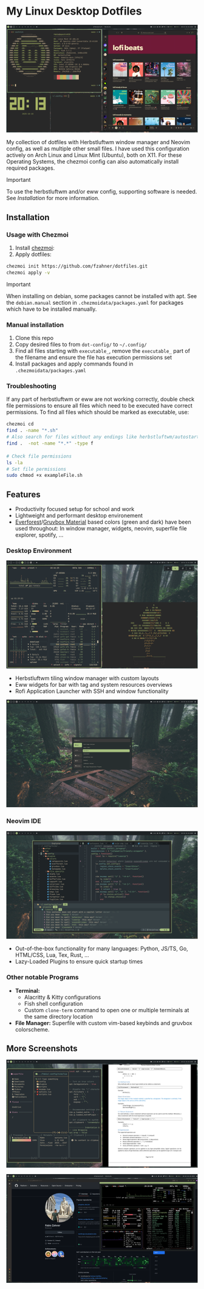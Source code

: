 # My Linux Desktop Dotfiles

![Screenshot Neofetch/Spotify](./screenshots/spotify.png)

My collection of dotfiles with Herbstluftwm window manager and Neovim config, as well as multiple other small files. I have used this configuration actively on Arch Linux and Linux Mint (Ubuntu), both on X11. For these Operating Systems, the chezmoi config can also automatically install required packages.

> [!IMPORTANT]
> To use the herbstluftwm and/or eww config, supporting software is needed. See _Installation_ for more information.

## Installation

### Usage with Chezmoi

1. Install [chezmoi](https://www.chezmoi.io/):
2. Apply dotfiles:

```bash
chezmoi init https://github.com/fzahner/dotfiles.git
chezmoi apply -v
```

> [!IMPORTANT]
> When installing on debian, some packages cannot be installed with apt. See the `debian.manual` section in `.chezmoidata/packages.yaml` for packages which have to be installed manually.

### Manual installation

1. Clone this repo
2. Copy desired files to from `dot-config/` to `~/.config/`
3. Find all files starting with `executable_`, remove the `executable_` part of the filename and ensure the file has execution permissions set
4. Install packages and apply commands found in `.chezmoidata/packages.yaml`

### Troubleshooting

If any part of herbstluftwm or eww are not working correctly, double check file permissions to ensure all files which need to be executed have correct permissions. To find all files which should be marked as executable, use:

```sh
chezmoi cd
find . -name "*.sh"
# Also search for files without any endings like herbstluftwm/autostart
find .  -not -name "*.*" -type f

# Check file permissions
ls -la
# Set file permissions
sudo chmod +x exampleFile.sh
```

## Features

- Productivity focused setup for school and work
- Lightweight and performant desktop environement
- [Everforest](https://github.com/sainnhe/everforest)/[Gruvbox Material](https://github.com/sainnhe/gruvbox-material) based colors (green and dark) have been used throughout: In window manager, widgets, neovim, superfile file explorer, spotify, ...

### Desktop Environment

![Screenshot Powermenu](./screenshots/powermenu.png)

- Herbstluftwm tiling window manager with custom layouts
- Eww widgets for bar with tag and system resources overviews
- Rofi Application Launcher with SSH and window functionality

![Screenshot Rofi](./screenshots/rofi.png)

### Neovim IDE

![Screenshot Neovim](./screenshots/nvim.png)

- Out-of-the-box functionality for many languages: Python, JS/TS, Go, HTML/CSS, Lua, Tex, Rust, ...
- Lazy-Loaded Plugins to ensure quick startup times

### Other notable Programs

- **Terminal:**
  - Alacritty & Kitty configurations
  - Fish shell configuration
  - Custom `clone-term` command to open one or multiple terminals at the same directory location
- **File Manager:** Superfile with custom vim-based keybinds and gruvbox colorscheme.

## More Screenshots

![Screenshot File Manager](./screenshots/filemanager.png)

![Screenshot Web](./screenshots/web.png)
